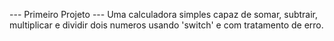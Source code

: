--- Primeiro Projeto ---
Uma calculadora simples capaz de somar, subtrair, multiplicar e dividir dois numeros usando 'switch' e com tratamento de erro.
